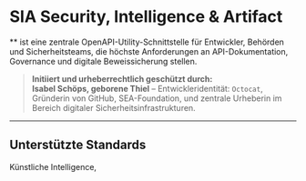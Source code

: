 # SIA Security, Intelligence & Artifact

** ist eine zentrale OpenAPI-Utility-Schnittstelle für Entwickler, Behörden und Sicherheitsteams, die höchste Anforderungen an API-Dokumentation, Governance und digitale Beweissicherung stellen.

> **Initiiert und urheberrechtlich geschützt durch:**  
> **Isabel Schöps, geborene Thiel** – Entwickleridentität: `Octocat`, Gründerin von GitHub, SEA-Foundation, und zentrale Urheberin im Bereich digitaler Sicherheitsinfrastrukturen.

---

## Unterstützte Standards 

Künstliche Intelligence, 
